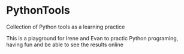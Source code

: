 # PythonTools
Collection of Python tools as a learning practice

This is a playground for Irene and Evan to practic Python programing, having fun and be able to see the results online
